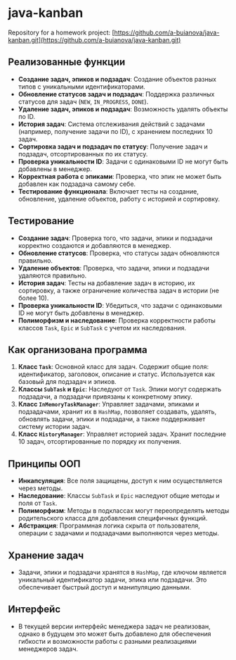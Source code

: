 # java-kanban
Repository for a homework project: 
[https://github.com/a-buianova/java-kanban.git](https://github.com/a-buianova/java-kanban.git)

## Реализованные функции
- **Создание задач, эпиков и подзадач**: Создание объектов разных типов с уникальными идентификаторами.
- **Обновление статусов задач и подзадач**: Поддержка различных статусов для задач (`NEW`, `IN_PROGRESS`, `DONE`).
- **Удаление задач, эпиков и подзадач**: Возможность удалять объекты по ID.
- **История задач**: Система отслеживания действий с задачами (например, получение задачи по ID), с хранением последних 
10 задач.
- **Сортировка задач и подзадач по статусу**: Получение задач и подзадач, отсортированных по их статусу.
- **Проверка уникальности ID**: Задачи с одинаковыми ID не могут быть добавлены в менеджер.
- **Корректная работа с эпиками**: Проверка, что эпик не может быть добавлен как подзадача самому себе.
- **Тестирование функционала**: Включает тесты на создание, обновление, удаление объектов, работу с историей и 
сортировку.

## Тестирование
- **Создание задач**: Проверка того, что задачи, эпики и подзадачи корректно создаются и добавляются в менеджер.
- **Обновление статусов**: Проверка, что статусы задач обновляются правильно.
- **Удаление объектов**: Проверка, что задачи, эпики и подзадачи удаляются правильно.
- **История задач**: Тесты на добавление задач в историю, их сортировку, а также ограничение количества задач в истории 
(не более 10).
- **Проверка уникальности ID**: Убедиться, что задачи с одинаковыми ID не могут быть добавлены в менеджер.
- **Полиморфизм и наследование**: Проверка корректности работы классов `Task`, `Epic` и `SubTask` с учетом их 
наследования.

## Как организована программа
1. **Класс `Task`**: Основной класс для задач. Содержит общие поля: идентификатор, заголовок, описание и статус. 
Используется как базовый для подзадач и эпиков.
2. **Классы `SubTask` и `Epic`**: Наследуют от `Task`. Эпики могут содержать подзадачи, а подзадачи привязаны к 
конкретному эпику.
3. **Класс `InMemoryTaskManager`**: Управляет задачами, эпиками и подзадачами, хранит их в `HashMap`, позволяет 
создавать, удалять, обновлять задачи, эпики и подзадачи, а также поддерживает систему истории задач.
4. **Класс `HistoryManager`**: Управляет историей задач. Хранит последние 10 задач, отсортированные по порядку их 
получения.

## Принципы ООП
- **Инкапсуляция**: Все поля защищены, доступ к ним осуществляется через методы.
- **Наследование**: Классы `SubTask` и `Epic` наследуют общие методы и поля от `Task`.
- **Полиморфизм**: Методы в подклассах могут переопределять методы родительского класса для добавления специфичных 
функций.
- **Абстракция**: Программная логика скрыта от пользователя, операции с задачами и подзадачами выполняются через методы.

## Хранение задач
- Задачи, эпики и подзадачи хранятся в `HashMap`, где ключом является уникальный идентификатор задачи, эпика или 
подзадачи. Это обеспечивает быстрый доступ и манипуляцию данными.

## Интерфейс
- В текущей версии интерфейс менеджера задач не реализован, однако в будущем это может быть добавлено для обеспечения 
гибкости и возможности работы с разными реализациями менеджеров задач.
